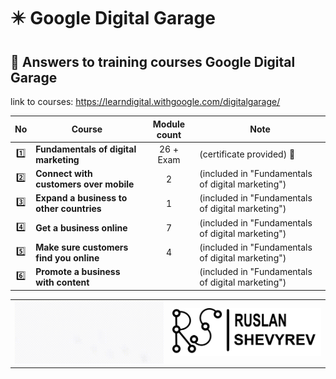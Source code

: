 # :eight_pointed_black_star: Google Digital Garage

## :star2: Answers to training courses Google Digital Garage

link to courses:
https://learndigital.withgoogle.com/digitalgarage/

| No | Course| Module count | Note |
| :---: | ------------- | :---: | -------------- |
| :one: | **Fundamentals of digital marketing** | 26 + Exam | (certificate provided) :scroll: |
| :two: | **Connect with customers over mobile** | 2 |(included in "Fundamentals of digital marketing") |
| :three: | **Expand a business to other countries** | 1 | (included in "Fundamentals of digital marketing") |
| :four: | **Get a business online** | 7 |(included in "Fundamentals of digital marketing") |
| :five: | **Make sure customers find you online** | 4 |(included in "Fundamentals of digital marketing") |
| :six: | **Promote a business with content** | |(included in "Fundamentals of digital marketing") |

<table>
  <tr>
    <td valign="center" width="49%"><img src="https://github.com/Ruslan-Shevyrev/Ruslan-Shevyrev/blob/main/logoRS/logo_mini.gif" title="logo"></td>
    <td valign="center" width="49%"><img src="https://github.com/Ruslan-Shevyrev/Ruslan-Shevyrev/blob/main/logoRS/logoRS_FULL.png" title="RuslanShevyrev"></td>
  </tr>
</table>